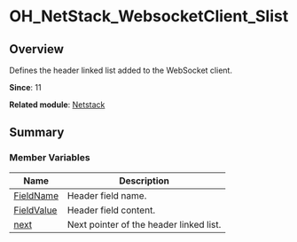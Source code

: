 # OH_NetStack_WebsocketClient_Slist


## Overview

Defines the header linked list added to the WebSocket client.

**Since**: 11

**Related module**: [Netstack](netstack.md)


## Summary


### Member Variables

| Name| Description| 
| -------- | -------- |
| [FieldName](netstack.md#fieldname) | Header field name.| 
| [FieldValue](netstack.md#fieldvalue) | Header field content.| 
| [next](netstack.md#next) | Next pointer of the header linked list.| 
